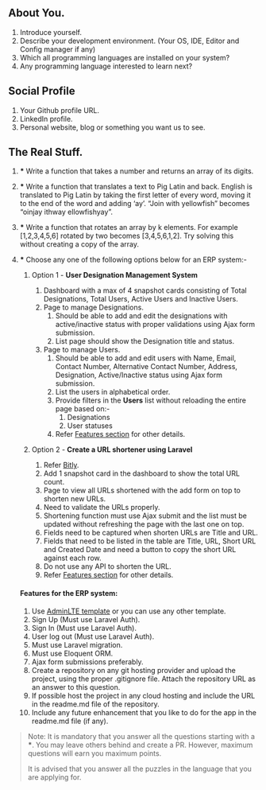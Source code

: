 ## About You.

 1. Introduce yourself.
 2. Describe your development environment. (Your OS, IDE, Editor and Config manager if any)
 3. Which all programming languages are installed on your system?
 4. Any programming language interested to learn next?

## Social Profile
 1. Your Github profile URL.
 2. LinkedIn profile.
 3. Personal website, blog or something you want us to see.

## The Real Stuff.
 1. __*__ Write a function that takes a number and returns an array of its digits.
 2. __*__ Write a function that translates a text to Pig Latin and back. English is translated to Pig Latin by taking the first letter of every word, moving it to the end of the word and adding ‘ay’. “Join with yellowfish” becomes “oinjay ithway ellowfishyay”.
 3. __*__ Write a function that rotates an array by k elements. For example [1,2,3,4,5,6] rotated by two becomes [3,4,5,6,1,2]. Try solving this without creating a copy of the array.
 4. __*__ Choose any one of the following options below for an ERP system:-
    1. Option 1 - __User Designation Management System__
       1. Dashboard with a max of 4 snapshot cards consisting of Total Designations, Total Users, Active Users and Inactive Users.
       2. Page to manage Designations.
          1. Should be able to add and edit the designations with active/inactive status with proper validations using Ajax form submission.
          2. List page should show the Designation title and status.
       3. Page to manage Users.
          1. Should be able to add and edit users with Name, Email, Contact Number, Alternative Contact Number, Address, Designation, Active/Inactive status using Ajax form submission.
          2. List the users in alphabetical order.
          3. Provide filters in the **Users** list without reloading the entire page based on:-
             1. Designations
             2. User statuses
          4. Refer [Features section](#features-for-the-erp-system) for other details.
      
    2. Option 2 - __Create a URL shortener using Laravel__
       1. Refer [Bitly](https://bitly.com).
       2. Add 1 snapshot card in the dashboard to show the total URL count.
       3. Page to view all URLs shortened with the add form on top to shorten new URLs.
       4. Need to validate the URLs properly.
       5. Shortening function must use Ajax submit and the list must be updated without refreshing the page with the last one on top.
       6. Fields need to be captured when shorten URLs are Title and URL.
       7. Fields that need to be listed in the table are Title, URL, Short URL and Created Date and need a button to copy the short URL against each row.
       8. Do not use any API to shorten the URL.
       9. Refer [Features section](#features-for-the-erp-system) for other details.
    
     #### Features for the ERP system:
     1. Use [AdminLTE template](https://adminlte.io/themes/v3/) or you can use any other template.
     2. Sign Up (Must use Laravel Auth).
     3. Sign In (Must use Laravel Auth).
     4. User log out (Must use Laravel Auth).
     5. Must use Laravel migration.
     6. Must use Eloquent ORM.
     7. Ajax form submissions preferably.
     8. Create a repository on any git hosting provider and upload the project, using the proper .gitignore file. Attach the repository URL as an answer to this question.
     9. If possible host the project in any cloud hosting and include the URL in the readme.md file of the repository.
     10. Include any future enhancement that you like to do for the app in the readme.md file (if any).
    
> Note: It is mandatory that you answer all the questions starting with a __*__. You may leave others behind and create a PR. However, maximum questions will earn you maximum points.
> 
> It is advised that you answer all the puzzles in the language that you are applying for.
